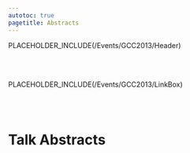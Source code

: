 ```yaml
---
autotoc: true
pagetitle: Abstracts
---
```

PLACEHOLDER_INCLUDE(/Events/GCC2013/Header)

<br /><br />



PLACEHOLDER_INCLUDE(/Events/GCC2013/LinkBox)



<br /><br />

# Talk Abstracts

